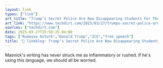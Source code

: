 ```yaml
---
layout: link
types: ["link"]
art_title: "Trump’s Secret Police Are Now Disappearing Students For Their Op-Eds"
art_link: "https://www.techdirt.com/2025/03/27/trumps-secret-police-are-now-disappearing-students-for-their-op-eds/"
sources: ["techdirt.com"]
date: 2025-03-27T15:58:25-04:00
tags: ["Rumeysa Ozturk","Donald Trump","ICE","free speech"]
title: "🔗 linkblog: Trump’s Secret Police Are Now Disappearing Students For Their Op-Eds"
---
```

Masnick's writing has never struck me as inflammatory or rushed. If he's using this language, we should all be worried.
